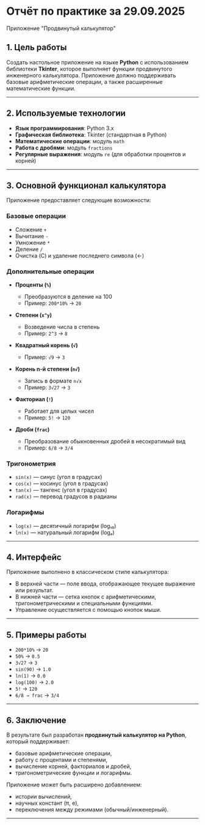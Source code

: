 # Отчёт по практике за 29.09.2025

Приложение "Продвинутый калькулятор"

## 1. Цель работы
Создать настольное приложение на языке **Python** с использованием библиотеки **Tkinter**, которое выполняет функции продвинутого инженерного калькулятора. Приложение должно поддерживать базовые арифметические операции, а также расширенные математические функции.

---

## 2. Используемые технологии
- **Язык программирования**: Python 3.x  
- **Графическая библиотека**: Tkinter (стандартная в Python)  
- **Математические операции**: модуль `math`  
- **Работа с дробями**: модуль `fractions`  
- **Регулярные выражения**: модуль `re` (для обработки процентов и корней)  

---

## 3. Основной функционал калькулятора
Приложение предоставляет следующие возможности:

### Базовые операции
- Сложение `+`  
- Вычитание `-`  
- Умножение `*`  
- Деление `/`  
- Очистка (C) и удаление последнего символа (←)  

### Дополнительные операции
- **Проценты (`%`)**  
  - Преобразуются в деление на 100  
  - Пример: `200*10%` → `20`  

- **Степени (`x^y`)**  
  - Возведение числа в степень  
  - Пример: `2^3` → `8`  

- **Квадратный корень (`√`)**  
  - Пример: `√9` → `3`  

- **Корень n-й степени (`n√`)**  
  - Запись в формате `n√x`  
  - Пример: `3√27` → `3`  

- **Факториал (`!`)**  
  - Работает для целых чисел  
  - Пример: `5!` → `120`  

- **Дроби (`frac`)**  
  - Преобразование обыкновенных дробей в несократимый вид  
  - Пример: `6/8` → `3/4`  

### Тригонометрия
- `sin(x)` — синус (угол в градусах)  
- `cos(x)` — косинус (угол в градусах)  
- `tan(x)` — тангенс (угол в градусах)  
- `rad(x)` — перевод градусов в радианы  

### Логарифмы
- `log(x)` — десятичный логарифм (log₁₀)  
- `ln(x)` — натуральный логарифм (logₑ)  

---

## 4. Интерфейс
Приложение выполнено в классическом стиле калькулятора:  

- В верхней части — поле ввода, отображающее текущее выражение или результат.  
- В нижней части — сетка кнопок с арифметическими, тригонометрическими и специальными функциями.  
- Управление осуществляется с помощью кнопок мыши.  

---

## 5. Примеры работы
- `200*10%` → `20`  
- `50%` → `0.5`  
- `3√27` → `3`  
- `sin(90)` → `1.0`  
- `ln(1)` → `0.0`  
- `log(100)` → `2.0`  
- `5!` → `120`  
- `6/8 → frac` → `3/4`  

---

## 6. Заключение
В результате был разработан **продвинутый калькулятор на Python**, который поддерживает:  
- базовые арифметические операции,  
- работу с процентами и степенями,  
- вычисление корней, факториалов и дробей,  
- тригонометрические функции и логарифмы.  

Приложение может быть расширено добавлением:  
- истории вычислений,  
- научных констант (π, e),  
- переключения между режимами (обычный/инженерный).  

---
